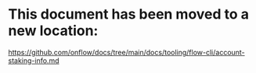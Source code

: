 # This document has been moved to a new location:

https://github.com/onflow/docs/tree/main/docs/tooling/flow-cli/account-staking-info.md
